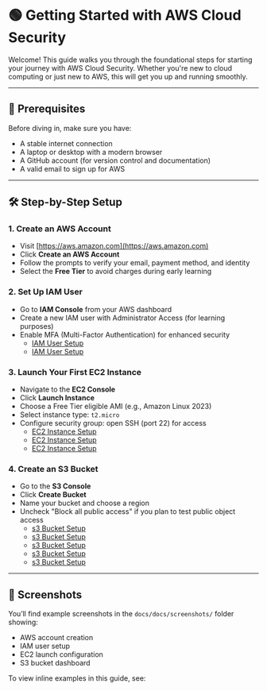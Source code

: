 # 🟢 Getting Started with AWS Cloud Security

Welcome! This guide walks you through the foundational steps for starting your journey with AWS Cloud Security. Whether you're new to cloud computing or just new to AWS, this will get you up and running smoothly.

---

## 🧰 Prerequisites

Before diving in, make sure you have:
- A stable internet connection
- A laptop or desktop with a modern browser
- A GitHub account (for version control and documentation)
- A valid email to sign up for AWS

---

## 🛠️ Step-by-Step Setup

### 1. Create an AWS Account
- Visit [https://aws.amazon.com](https://aws.amazon.com)
- Click **Create an AWS Account**
- Follow the prompts to verify your email, payment method, and identity
- Select the **Free Tier** to avoid charges during early learning

### 2. Set Up IAM User
- Go to **IAM Console** from your AWS dashboard
- Create a new IAM user with Administrator Access (for learning purposes)
- Enable MFA (Multi-Factor Authentication) for enhanced security
    - [IAM User Setup](docs/docs/screenshots/Screenshot_22-7-2025_19100_us-east-1.console.aws.amazon.com.jpeg)
    - [IAM User Setup](docs/docs/screenshots/Screenshot_22-7-2025_191557_us-east-1.console.aws.amazon.com.jpeg)

### 3. Launch Your First EC2 Instance
- Navigate to the **EC2 Console**
- Click **Launch Instance**
- Choose a Free Tier eligible AMI (e.g., Amazon Linux 2023)
- Select instance type: `t2.micro`
- Configure security group: open SSH (port 22) for access
  - [EC2 Instance Setup](https://github.com/SARWILLY/Cloud-Security/blob/dd77120c75caeefdadc83c3248a9dc684eb674d5/docs/docs/screenshots/Screenshot%202025-07-21%20172612.png)
  - [EC2 Instance Setup](docs/docs/screenshots/Screenshot%2025-07-21%200821.png)
  - [EC2 Instance Setup](docs/docs/screenshots/Screenshot%2025-07-21%201052.png)

### 4. Create an S3 Bucket
- Go to the **S3 Console**
- Click **Create Bucket**
- Name your bucket and choose a region
- Uncheck "Block all public access" if you plan to test public object access
  - [s3 Bucket Setup](docs/docs/screenshots/screenshot-1753205816168.png)
  - [s3 Bucket Setup](docs/docs/screenshots/Screenshot_22-7-2025_184657_us-east-1.console.aws.amazon.com.jpeg)
  - [s3 Bucket Setup](docs/docs/screenshots/Screenshot_22-7-2025_184944_us-east-1.console.aws.amazon.com.jpeg)
  - [s3 Bucket Setup](docs/docs/screenshots/Screenshot_22-7-2025_185839_us-east-1.console.aws.amazon.com.jpeg)
  - [s3 Bucket Setup](docs/docs/screenshots/Screenshot_22-7-2025_19141_us-east-1.console.aws.amazon.com.jpeg)

---

## 📸 Screenshots

You’ll find example screenshots in the `docs/docs/screenshots/` folder showing:
- AWS account creation
- IAM user setup
- EC2 launch configuration
- S3 bucket dashboard

To view inline examples in this guide, see:


